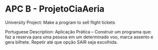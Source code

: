 # APC B - ProjetoCiaAeria
University Project: Make a program to sell flight tickets

Portuguese Description:
Aplicação Prática – Construir um programa que: faz a reserva para uma pessoa em um determinado voo, marca assento e gera
bilhete. Repetir até que opção SAIR seja escolhida.
